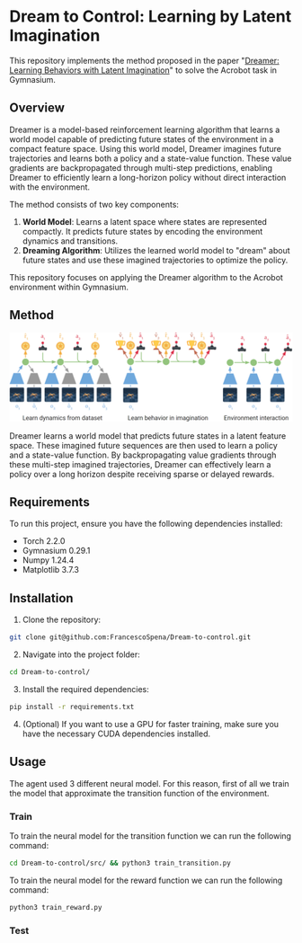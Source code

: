 # Dream to Control: Learning by Latent Imagination

This repository implements the method proposed in the paper "[Dreamer: Learning Behaviors with Latent Imagination](https://arxiv.org/pdf/1912.01603)" to solve the Acrobot task in Gymnasium.

## Overview

Dreamer is a model-based reinforcement learning algorithm that learns a world model capable of predicting future states of the environment in a compact feature space. Using this world model, Dreamer imagines future trajectories and learns both a policy and a state-value function. These value gradients are backpropagated through multi-step predictions, enabling Dreamer to efficiently learn a long-horizon policy without direct interaction with the environment.

The method consists of two key components:
1. **World Model**: Learns a latent space where states are represented compactly. It predicts future states by encoding the environment dynamics and transitions.
2. **Dreaming Algorithm**: Utilizes the learned world model to "dream" about future states and use these imagined trajectories to optimize the policy.

This repository focuses on applying the Dreamer algorithm to the Acrobot environment within Gymnasium.

## Method

![Method](img/to_readme/method.png)

Dreamer learns a world model that predicts future states in a latent feature space. These imagined future sequences are then used to learn a policy and a state-value function. By backpropagating value gradients through these multi-step imagined trajectories, Dreamer can effectively learn a policy over a long horizon despite receiving sparse or delayed rewards.

## Requirements
To run this project, ensure you have the following dependencies installed:
- Torch 2.2.0
- Gymnasium 0.29.1
- Numpy 1.24.4
- Matplotlib 3.7.3

## Installation 

1. Clone the repository:

```bash
git clone git@github.com:FrancescoSpena/Dream-to-control.git
```
2. Navigate into the project folder:
```bash
cd Dream-to-control/
```
3. Install the required dependencies:
```bash
pip install -r requirements.txt
```
4. (Optional) If you want to use a GPU for faster training, make sure you have the necessary CUDA dependencies installed.

## Usage 
The agent used 3 different neural model. For this reason, first of all we train the model that approximate the transition function of the environment. 
### Train 
To train the neural model for the transition function we can run the following command: 

```bash
cd Dream-to-control/src/ && python3 train_transition.py
```

To train the neural model for the reward function we can run the following command: 

```bash
python3 train_reward.py
```

### Test

   
